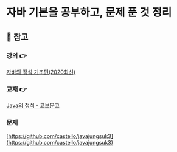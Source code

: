 # 자바 기본을 공부하고, 문제 푼 것 정리
## 📕 참고 
### 강의 👉 

[자바의 정석 기초편(2020최신)](https://www.youtube.com/playlist?list=PLW2UjW795-f6xWA2_MUhEVgPauhGl3xIp)

### 교재 👉 

[Java의 정석 - 교보문고](http://www.kyobobook.co.kr/product/detailViewKor.laf?ejkGb=KOR&mallGb=KOR&barcode=9788994492032&orderClick=LAG&Kc=)

### 문제 

[https://github.com/castello/javajungsuk3](https://github.com/castello/javajungsuk3)

